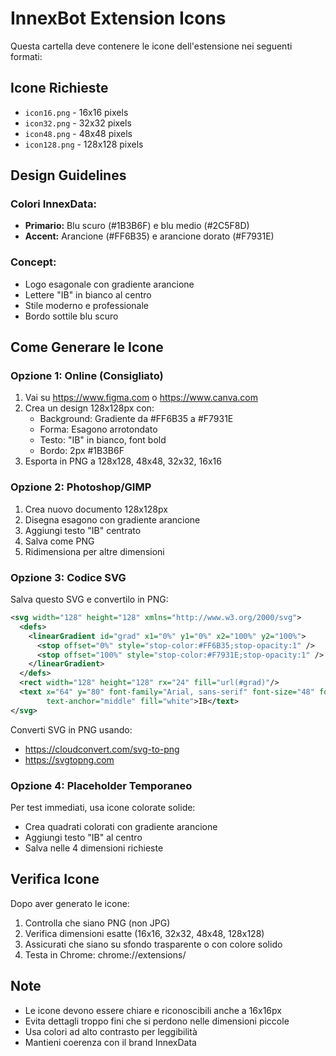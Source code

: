 # InnexBot Extension Icons

Questa cartella deve contenere le icone dell'estensione nei seguenti formati:

## Icone Richieste

- `icon16.png` - 16x16 pixels
- `icon32.png` - 32x32 pixels
- `icon48.png` - 48x48 pixels
- `icon128.png` - 128x128 pixels

## Design Guidelines

### Colori InnexData:
- **Primario:** Blu scuro (#1B3B6F) e blu medio (#2C5F8D)
- **Accent:** Arancione (#FF6B35) e arancione dorato (#F7931E)

### Concept:
- Logo esagonale con gradiente arancione
- Lettere "IB" in bianco al centro
- Stile moderno e professionale
- Bordo sottile blu scuro

## Come Generare le Icone

### Opzione 1: Online (Consigliato)
1. Vai su https://www.figma.com o https://www.canva.com
2. Crea un design 128x128px con:
   - Background: Gradiente da #FF6B35 a #F7931E
   - Forma: Esagono arrotondato
   - Testo: "IB" in bianco, font bold
   - Bordo: 2px #1B3B6F
3. Esporta in PNG a 128x128, 48x48, 32x32, 16x16

### Opzione 2: Photoshop/GIMP
1. Crea nuovo documento 128x128px
2. Disegna esagono con gradiente arancione
3. Aggiungi testo "IB" centrato
4. Salva come PNG
5. Ridimensiona per altre dimensioni

### Opzione 3: Codice SVG
Salva questo SVG e convertilo in PNG:

```svg
<svg width="128" height="128" xmlns="http://www.w3.org/2000/svg">
  <defs>
    <linearGradient id="grad" x1="0%" y1="0%" x2="100%" y2="100%">
      <stop offset="0%" style="stop-color:#FF6B35;stop-opacity:1" />
      <stop offset="100%" style="stop-color:#F7931E;stop-opacity:1" />
    </linearGradient>
  </defs>
  <rect width="128" height="128" rx="24" fill="url(#grad)"/>
  <text x="64" y="80" font-family="Arial, sans-serif" font-size="48" font-weight="bold" 
        text-anchor="middle" fill="white">IB</text>
</svg>
```

Converti SVG in PNG usando:
- https://cloudconvert.com/svg-to-png
- https://svgtopng.com

### Opzione 4: Placeholder Temporaneo
Per test immediati, usa icone colorate solide:
- Crea quadrati colorati con gradiente arancione
- Aggiungi testo "IB" al centro
- Salva nelle 4 dimensioni richieste

## Verifica Icone

Dopo aver generato le icone:
1. Controlla che siano PNG (non JPG)
2. Verifica dimensioni esatte (16x16, 32x32, 48x48, 128x128)
3. Assicurati che siano su sfondo trasparente o con colore solido
4. Testa in Chrome: chrome://extensions/

## Note

- Le icone devono essere chiare e riconoscibili anche a 16x16px
- Evita dettagli troppo fini che si perdono nelle dimensioni piccole
- Usa colori ad alto contrasto per leggibilità
- Mantieni coerenza con il brand InnexData
